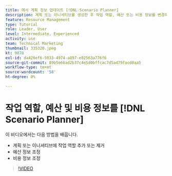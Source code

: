```yaml
---
title: 에서 계획 정보 업데이트 [!DNL Scenario Planner]
description: 계획 또는 이니셔티브를 생성한 후 작업 역할, 예산 또는 비용 정보를 변경하거나 갱신하는 방법을 알아봅니다. [!DNL Scenario Planner].
feature: Resource Management
type: Tutorial
role: Leader, User
level: Intermediate, Experienced
activity: use
team: Technical Marketing
thumbnail: 335320.jpeg
kt: 9078
exl-id: da426ef6-5033-4974-a897-e82563a776f6
source-git-commit: 89b5e66ad2b37c4e5d0bffcac7d5ad79facd8aa5
workflow-type: tm+mt
source-wordcount: '58'
ht-degree: 0%

---
```


# 작업 역할, 예산 및 비용 정보를 [!DNL Scenario Planner]

이 비디오에서는 다음 방법을 배웁니다.

* 계획 또는 이니셔티브에 작업 역할 추가 또는 제거
* 예산 정보 조정
* 비용 정보 조정

>[!VIDEO](https://video.tv.adobe.com/v/335320/?quality=12)
